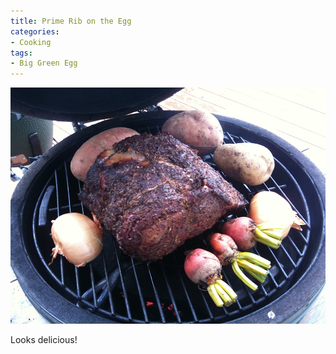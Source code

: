 ```yaml
---
title: Prime Rib on the Egg
categories:
- Cooking
tags:
- Big Green Egg
---
```


![](/assets/posts/2010/Dinner-on-the-egg.png)
  



Looks delicious!
